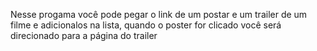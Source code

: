 Nesse progama você pode pegar o link de um postar e um trailer de um filme e adicionalos na lista, quando o poster for clicado você será direcionado para a página do trailer

